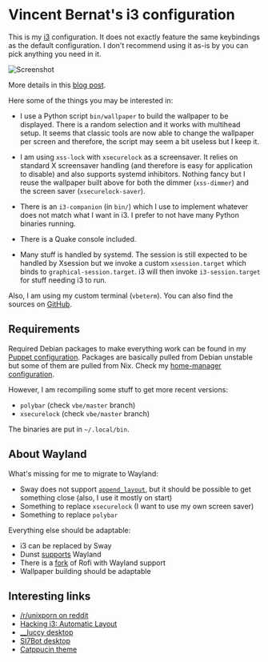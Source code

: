 # Vincent Bernat's i3 configuration

This is my [i3](https://i3wm) configuration. It does not exactly
feature the same keybindings as the default configuration. I don't
recommend using it as-is by you can pick anything you need in it.

![Screenshot](https://d1g3mdmxf8zbo9.cloudfront.net/images/i3/desktop@1x.jpg)

More details in this [blog post](https://vincent.bernat.ch/en/blog/2021-i3-window-manager).

Here some of the things you may be interested in:

 - I use a Python script `bin/wallpaper` to build the wallpaper
   to be displayed. There is a random selection and it works with
   multihead setup. It seems that classic tools are now able to change
   the wallpaper per screen and therefore, the script may seem a bit
   useless but I keep it.

 - I am using `xss-lock` with `xsecurelock` as a screensaver. It
   relies on standard X screensaver handling (and therefore is easy
   for application to disable) and also supports systemd inhibitors.
   Nothing fancy but I reuse the wallpaper built above for both the
   dimmer (`xss-dimmer`) and the screen saver (`xsecurelock-saver`).

 - There is an `i3-companion` (in `bin/`) which I use to implement
   whatever does not match what I want in i3. I prefer to not have
   many Python binaries running.

 - There is a Quake console included.

 - Many stuff is handled by systemd. The session is still expected to
   be handled by Xsession but we invoke a custom `xsession.target`
   which binds to `graphical-session.target`. i3 will then invoke
   `i3-session.target` for stuff needing i3 to run.

Also, I am using my custom terminal (`vbeterm`). You can also find the
sources on [GitHub](https://github.com/vincentbernat/vbeterm).

## Requirements

Required Debian packages to make everything work can be found in my
[Puppet configuration][]. Packages are basically pulled from Debian
unstable but some of them are pulled from Nix. Check my [home-manager
configuration][].

[Puppet configuration]: https://github.com/vincentbernat/puppet-workstation/blob/master/local-modules/desktop/manifests/i3.pp
[home-manager configuration]: https://github.com/vincentbernat/homemanager-configuration

However, I am recompiling some stuff to get more recent versions:

 - `polybar` (check `vbe/master` branch)
 - `xsecurelock` (check `vbe/master` branch)

The binaries are put in `~/.local/bin`.

## About Wayland

What's missing for me to migrate to Wayland:

 - Sway does not support
   [`append_layout`](https://github.com/swaywm/sway/issues/1005), but it should
   be possible to get something close (also, I use it mostly on start)
 - Something to replace `xsecurelock` (I want to use my own screen saver)
 - Something to replace `polybar`

Everything else should be adaptable:

 - i3 can be replaced by Sway
 - Dunst [supports](https://github.com/dunst-project/dunst/issues/264) Wayland
 - There is a [fork](https://github.com/lbonn/rofi) of Rofi with Wayland support
 - Wallpaper building should be adaptable

## Interesting links

 - [/r/unixporn on reddit](https://www.reddit.com/r/unixporn/search?q=i3&restrict_sr=1)
 - [Hacking i3: Automatic Layout](https://aduros.com/blog/hacking-i3-automatic-layout/)
 - [__luccy desktop](https://www.reddit.com/r/unixporn/comments/odlf79/i3gaps_simple_minimal_round/)
 - [SI7Bot desktop](https://github.com/cosmicraccoon/thinky-nature-dots)
 - [Catppucin theme](https://github.com/catppuccin/catppuccin)
